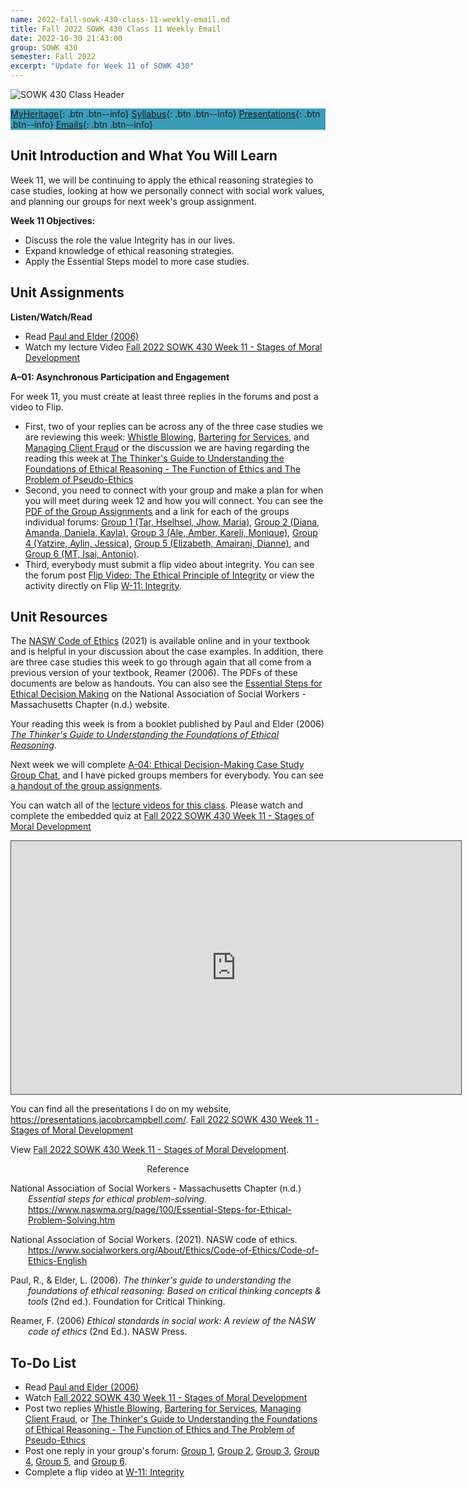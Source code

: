 ```yaml
---
name: 2022-fall-sowk-430-class-11-weekly-email.md
title: Fall 2022 SOWK 430 Class 11 Weekly Email
date: 2022-10-30 21:43:00
group: SOWK 430
semester: Fall 2022
excerpt: "Update for Week 11 of SOWK 430"
---
```


![SOWK 430 Class Header](https://jacobrcampbell.com/assets/media/2022-class-header-sowk-Ethics-in-practice.jpeg)

<div style="background-color: #3b9cba; width: 100%;" markdown="1">

[MyHeritage](https://myheritage.heritage.edu/ICS/Academics/SOWK/SOWK_430/2223_FA-SOWK_430-2/){: .btn .btn--info}
[Syllabus](https://jacobrcampbell.com/assets/media/2022-fall-sowk-430-course-syllabus.pdf){: .btn .btn--info}
[Presentations](https://presentations.jacobrcampbell.com){: .btn .btn--info}
[Emails](https://jacobrcampbell.com/communications/){: .btn .btn--info}

</div>

## Unit Introduction and What You Will Learn

Week 11, we will be continuing to apply the ethical reasoning strategies to case studies, looking at how we personally connect with social work values, and planning our groups for next week's group assignment.

**Week 11 Objectives:**

- Discuss the role the value Integrity has in our lives.
- Expand knowledge of ethical reasoning strategies.
- Apply the Essential Steps model to more case studies.


## Unit Assignments

**Listen/Watch/Read**

- Read [Paul and Elder (2006)](https://myheritage.heritage.edu/ICS/Portlets/ICS/Handoutportlet/viewhandler.ashx?handout_id=5400633a-400b-4dee-a9aa-c9b25280f96d)
- Watch my lecture Video [Fall 2022 SOWK 430 Week 11 - Stages of Moral Development](https://heritage.hosted.panopto.com/Panopto/Pages/Viewer.aspx?id=e59b54d8-bb4c-4515-b6ca-af3f004ae226)

**A–01: Asynchronous Participation and Engagement**

For week 11, you must create at least three replies in the forums and post a video to Flip.

- First, two of your replies can be across any of the three case studies we are reviewing this week: [Whistle Blowing](https://myheritage.heritage.edu/ICS/Academics/SOWK/SOWK_430/2223_FA-SOWK_430-2/W-11_1031-116.jnz?portlet=Group_Discussion_Forums&screen=PostView&screenType=change&id=f53addda-f55e-4f26-9e0e-b32a54a5ba77), [Bartering for Services](https://myheritage.heritage.edu/ICS/Academics/SOWK/SOWK_430/2223_FA-SOWK_430-2/W-11_1031-116.jnz?portlet=Group_Discussion_Forums&screen=PostView&screenType=change&id=5f303104-4413-4b06-bbad-bc4d1d8cffed), and [Managing Client Fraud](https://myheritage.heritage.edu/ICS/Academics/SOWK/SOWK_430/2223_FA-SOWK_430-2/W-11_1031-116.jnz?portlet=Group_Discussion_Forums&screen=PostView&screenType=change&id=eabba50f-f8fa-41a6-9133-5daf5ea4d7f8) or the discussion we are having regarding the reading this week at [The Thinker's Guide to Understanding the Foundations of Ethical Reasoning - The Function of Ethics and The Problem of Pseudo-Ethics](https://myheritage.heritage.edu/ICS/Academics/SOWK/SOWK_430/2223_FA-SOWK_430-2/W-11_1031-116.jnz?portlet=Group_Discussion_Forums&screen=PostView&screenType=change&id=3980f758-df42-42b2-9ee1-74d4e3aeb15a)
- Second, you need to connect with your group and make a plan for when you will meet during week 12 and how you will connect. You can see the [PDF of the Group Assignments](https://myheritage.heritage.edu/ICS/Portlets/ICS/Handoutportlet/viewhandler.ashx?handout_id=6b27ab03-ad8b-42d0-b0a5-2907670bcc74) and a link for each of the groups individual forums: [Group 1 (Tar, Hselhsel, Jhow, Maria)](https://myheritage.heritage.edu/ICS/Academics/SOWK/SOWK_430/2223_FA-SOWK_430-2/W-11_1031-116.jnz?portlet=Group_Discussion_Forums&screen=PostView&screenType=change&id=dea55600-c7ec-4010-9589-a9bd92a54ab2), [Group 2 (Diana, Amanda, Daniela, Kayla)](https://myheritage.heritage.edu/ICS/Academics/SOWK/SOWK_430/2223_FA-SOWK_430-2/W-11_1031-116.jnz?portlet=Group_Discussion_Forums&screen=PostView&screenType=change&id=6c848c61-b4e6-464e-9825-dc9fd2d440c9), [Group 3 (Ale, Amber, Kareli, Monique)](https://myheritage.heritage.edu/ICS/Academics/SOWK/SOWK_430/2223_FA-SOWK_430-2/W-11_1031-116.jnz?portlet=Group_Discussion_Forums&screen=PostView&screenType=change&id=5b6b62e5-526b-4a6c-b3ef-01f92d0a9a98), [Group 4 (Yatzire, Aylin, Jessica)](https://myheritage.heritage.edu/ICS/Academics/SOWK/SOWK_430/2223_FA-SOWK_430-2/W-11_1031-116.jnz?portlet=Group_Discussion_Forums&screen=PostView&screenType=change&id=ceed38bc-d104-4722-9e46-2f704f87d7d3), [Group 5 (Elizabeth, Amairani, Dianne)](https://myheritage.heritage.edu/ICS/Academics/SOWK/SOWK_430/2223_FA-SOWK_430-2/W-11_1031-116.jnz?portlet=Group_Discussion_Forums&screen=PostView&screenType=change&id=1124bce7-779f-456a-b281-3d9965168491), and [Group 6 (MT, Isai, Antonio)](https://myheritage.heritage.edu/ICS/Academics/SOWK/SOWK_430/2223_FA-SOWK_430-2/W-11_1031-116.jnz?portlet=Group_Discussion_Forums&screen=PostView&screenType=change&id=0af41ca7-06a4-4fd8-b540-c05ab5761e15).
- Third, everybody must submit a flip video about integrity. You can see the forum post [Flip Video: The Ethical Principle of Integrity](https://myheritage.heritage.edu/ICS/Academics/SOWK/SOWK_430/2223_FA-SOWK_430-2/W-11_1031-116.jnz?portlet=Group_Discussion_Forums&screen=PostView&screenType=change&id=3bb8fc42-ca93-4bb2-a31c-8a60969f281a) or view the activity directly on Flip [W-11: Integrity](https://flip.com/a6f555c4).


## Unit Resources

The [NASW Code of Ethics](https://www.socialworkers.org/About/Ethics/Code-of-Ethics/Code-of-Ethics-English) (2021) is available online and in your textbook and is helpful in your discussion about the case examples. In addition, there are three case studies this week to go through again that all come from a previous version of your textbook, Reamer (2006). The PDFs of these documents are below as handouts. You can also see the [Essential Steps for Ethical Decision Making](https://www.naswma.org/page/100/Essential-Steps-for-Ethical-Problem-Solving.htm) on the National Association of Social Workers - Massachusetts Chapter (n.d.) website.

Your reading this week is from a booklet published by Paul and Elder (2006) _[The Thinker's Guide to Understanding the Foundations of Ethical Reasoning](https://myheritage.heritage.edu/ICS/Portlets/ICS/Handoutportlet/viewhandler.ashx?handout_id=5400633a-400b-4dee-a9aa-c9b25280f96d)_. 

Next week we will complete [A-04: Ethical Decision-Making Case Study Group Chat](https://myheritage.heritage.edu/ICS/Portlets/ICS/Handoutportlet/viewhandler.ashx?handout_id=3a6a5c0e-b3a1-43b3-b884-7dd3d3550723), and I have picked groups members for everybody. You can see [a handout of the group assignments](https://myheritage.heritage.edu/ICS/Portlets/ICS/Handoutportlet/viewhandler.ashx?handout_id=6b27ab03-ad8b-42d0-b0a5-2907670bcc74).

You can watch all of the [lecture videos for this class](https://myheritage.heritage.edu/ICS/Academics/SOWK/SOWK_430/2223_FA-SOWK_430-2/Lecture_Videos.jnz). Please watch and complete the embedded quiz at [Fall 2022 SOWK 430 Week 11 - Stages of Moral Development](https://heritage.hosted.panopto.com/Panopto/Pages/Viewer.aspx?id=e59b54d8-bb4c-4515-b6ca-af3f004ae226)

<iframe src="https://heritage.hosted.panopto.com/Panopto/Pages/Embed.aspx?id=e59b54d8-bb4c-4515-b6ca-af3f004ae226&autoplay=false&offerviewer=true&showtitle=true&showbrand=true&captions=false&interactivity=all" height="405" width="720" style="border: 1px solid #464646;" allowfullscreen allow="autoplay"></iframe>

You can find all the presentations I do on my website, <https://presentations.jacobrcampbell.com/>. [Fall 2022 SOWK 430 Week 11 - Stages of Moral Development](https://presentations.jacobrcampbell.com/tmFKbr)

<p data-notist="campjacob/tmFKbr">View <a href="https://presentations.jacobrcampbell.com/tmFKbr">Fall 2022 SOWK 430 Week 11 - Stages of Moral Development</a>.</p><script async src="https://on.notist.cloud/embed/002.js"></script>


<div style="text-align: center" markdown="1">
Reference
</div>
<div style="margin: 0 0 0 2em; text-indent: -2em;" markdown="1">


National Association of Social Workers - Massachusetts Chapter (n.d.) _Essential steps for ethical problem-solving_. <https://www.naswma.org/page/100/Essential-Steps-for-Ethical-Problem-Solving.htm>

National Association of Social Workers. (2021). NASW code of ethics. <https://www.socialworkers.org/About/Ethics/Code-of-Ethics/Code-of-Ethics-English>

Paul, R., & Elder, L. (2006). _The thinker's guide to understanding the foundations of ethical reasoning: Based on critical thinking concepts & tools_ (2nd ed.). Foundation for Critical Thinking. 

Reamer, F. (2006) _Ethical standards in social work: A review of the NASW code of ethics_ (2nd Ed.). NASW Press.


</div>

## To-Do List

- Read [Paul and Elder (2006)](https://myheritage.heritage.edu/ICS/Portlets/ICS/Handoutportlet/viewhandler.ashx?handout_id=5400633a-400b-4dee-a9aa-c9b25280f96d)
- Watch [Fall 2022 SOWK 430 Week 11 - Stages of Moral Development](https://heritage.hosted.panopto.com/Panopto/Pages/Viewer.aspx?id=e59b54d8-bb4c-4515-b6ca-af3f004ae226)
- Post two replies [Whistle Blowing](https://myheritage.heritage.edu/ICS/Academics/SOWK/SOWK_430/2223_FA-SOWK_430-2/W-11_1031-116.jnz?portlet=Group_Discussion_Forums&screen=PostView&screenType=change&id=f53addda-f55e-4f26-9e0e-b32a54a5ba77), [Bartering for Services](https://myheritage.heritage.edu/ICS/Academics/SOWK/SOWK_430/2223_FA-SOWK_430-2/W-11_1031-116.jnz?portlet=Group_Discussion_Forums&screen=PostView&screenType=change&id=5f303104-4413-4b06-bbad-bc4d1d8cffed), [Managing Client Fraud](https://myheritage.heritage.edu/ICS/Academics/SOWK/SOWK_430/2223_FA-SOWK_430-2/W-11_1031-116.jnz?portlet=Group_Discussion_Forums&screen=PostView&screenType=change&id=eabba50f-f8fa-41a6-9133-5daf5ea4d7f8), or [The Thinker's Guide to Understanding the Foundations of Ethical Reasoning - The Function of Ethics and The Problem of Pseudo-Ethics](https://myheritage.heritage.edu/ICS/Academics/SOWK/SOWK_430/2223_FA-SOWK_430-2/W-11_1031-116.jnz?portlet=Group_Discussion_Forums&screen=PostView&screenType=change&id=3980f758-df42-42b2-9ee1-74d4e3aeb15a)
- Post one reply in your group's forum: [Group 1](https://myheritage.heritage.edu/ICS/Academics/SOWK/SOWK_430/2223_FA-SOWK_430-2/W-11_1031-116.jnz?portlet=Group_Discussion_Forums&screen=PostView&screenType=change&id=dea55600-c7ec-4010-9589-a9bd92a54ab2), [Group 2](https://myheritage.heritage.edu/ICS/Academics/SOWK/SOWK_430/2223_FA-SOWK_430-2/W-11_1031-116.jnz?portlet=Group_Discussion_Forums&screen=PostView&screenType=change&id=6c848c61-b4e6-464e-9825-dc9fd2d440c9), [Group 3](https://myheritage.heritage.edu/ICS/Academics/SOWK/SOWK_430/2223_FA-SOWK_430-2/W-11_1031-116.jnz?portlet=Group_Discussion_Forums&screen=PostView&screenType=change&id=5b6b62e5-526b-4a6c-b3ef-01f92d0a9a98), [Group 4](https://myheritage.heritage.edu/ICS/Academics/SOWK/SOWK_430/2223_FA-SOWK_430-2/W-11_1031-116.jnz?portlet=Group_Discussion_Forums&screen=PostView&screenType=change&id=ceed38bc-d104-4722-9e46-2f704f87d7d3), [Group 5](https://myheritage.heritage.edu/ICS/Academics/SOWK/SOWK_430/2223_FA-SOWK_430-2/W-11_1031-116.jnz?portlet=Group_Discussion_Forums&screen=PostView&screenType=change&id=1124bce7-779f-456a-b281-3d9965168491), and [Group 6](https://myheritage.heritage.edu/ICS/Academics/SOWK/SOWK_430/2223_FA-SOWK_430-2/W-11_1031-116.jnz?portlet=Group_Discussion_Forums&screen=PostView&screenType=change&id=0af41ca7-06a4-4fd8-b540-c05ab5761e15).
- Complete a flip video at [W-11: Integrity](https://flip.com/a6f555c4)
